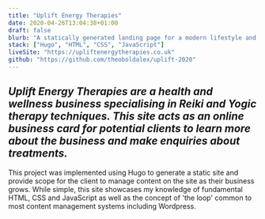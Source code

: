 ```yaml
---
title: "Uplift Energy Therapies"
date: 2020-04-26T13:04:38+01:00
draft: false
blurb: "A statically generated landing page for a modern lifestyle and wellness business."
stack: ["Hugo", "HTML", "CSS", "JavaScript"]
liveSite: "https://upliftenergytherapies.co.uk"
github: "https://github.com/theoboldalex/uplift-2020"
---
```


## _Uplift Energy Therapies are a health and wellness business specialising in Reiki and Yogic therapy techniques. This site acts as an online business card for potential clients to learn more about the business and make enquiries about treatments._

This project was implemented using Hugo to generate a static site and provide scope for the client to manage content on the site as their business grows. While simple, this site showcases my knowledge of fundamental HTML, CSS and JavaScript as well as the concept of 'the loop' common to most content management systems including Wordpress.
